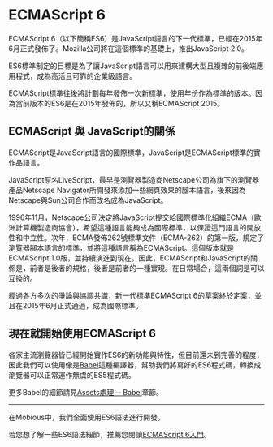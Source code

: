# ECMAScript 6
ECMAScript 6（以下簡稱ES6）是JavaScript語言的下一代標準，已經在2015年6月正式發佈了。Mozilla公司將在這個標準的基礎上，推出JavaScript 2.0。

ES6標準制定的目標是為了讓JavaScript語言可以用來建構大型且複雜的前後端應用程式，成為高活且可靠的企業級語言。

ECMAScript標準往後將計劃每年發佈一次新標準，使用年份作為標準的版本。因為當前版本的ES6是在2015年發佈的，所以又稱ECMAScript 2015。

## ECMAScript 與 JavaScript的關係
ECMAScript是JavaScript語言的國際標準，JavaScript是ECMAScript標準的實作品語言。

JavaScript原名LiveScript，最早是瀏覽器製造商Netscape公司為旗下的瀏覽器產品Netscape Navigator所開發來添加一些網頁效果的腳本語言，後來因為Netscape與Sun公司合作而改名成為JavaScript。

1996年11月，Netscape公司決定將JavaScript提交給國際標準化組織ECMA（歐洲計算機製造商協會），希望這種語言能夠成為國際標準，以保證這門語言的開放性和中立性。次年，ECMA發佈262號標準文件（ECMA-262）的第一版，規定了瀏覽器腳本語言的標準，並將這種語言稱為ECMAScript。這個版本就是ECMAScript 1.0版，並持續演進到現在。因此，ECMAScript和JavaScript的關係是，前者是後者的規格，後者是前者的一種實現。在日常場合，這兩個詞是可以互換的。

經過各方多次的爭論與協調共識，新一代標準ECMAScript 6的草案終於定案，並且在2015年6月正式通過，成為國際標準。

## 現在就開始使用ECMAScript 6
各家主流瀏覽器皆已經開始實作ES6的新功能與特性，但目前還未到完善的程度，因此我們可以使用像是[Babel](https://babeljs.io/)這種編譯器，幫助我們將寫好的ES6程式碼，轉換成瀏覽器可以正常運作無虞的ES5程式碼。

更多Babel的細節請見[Assets處理 ─ Babel](/Assets/Babel.html)章節。

--------------------------
在Mobious中，我們全面使用ES6語法進行開發。

若您想了解一些ES6語法細節，推薦您閱讀[ECMAScript 6入門](http://es6.ruanyifeng.com/)。
